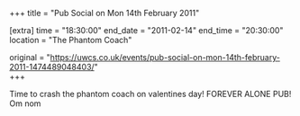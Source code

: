 +++
title = "Pub Social on Mon 14th February 2011"

[extra]
time = "18:30:00"
end_date = "2011-02-14"
end_time = "20:30:00"
location = "The Phantom Coach"

original = "https://uwcs.co.uk/events/pub-social-on-mon-14th-february-2011-1474489048403/"    
+++

Time to crash the phantom coach on valentines day\! FOREVER ALONE PUB\! Om nom

